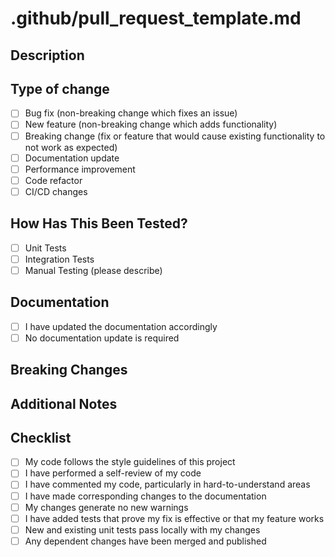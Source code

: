 # .github/pull_request_template.md

## Description

<!--
Please include a summary of the changes and the related issue.
Please also include relevant motivation and context.
-->

## Type of change

<!--
Please delete options that are not relevant.
-->

- [ ] Bug fix (non-breaking change which fixes an issue)
- [ ] New feature (non-breaking change which adds functionality)
- [ ] Breaking change (fix or feature that would cause existing functionality to not work as expected)
- [ ] Documentation update
- [ ] Performance improvement
- [ ] Code refactor
- [ ] CI/CD changes

## How Has This Been Tested?

<!--
Please describe the tests that you ran to verify your changes.
Provide instructions so we can reproduce.
Please also list any relevant details for your test configuration.
-->

- [ ] Unit Tests
- [ ] Integration Tests
- [ ] Manual Testing (please describe)

## Documentation

- [ ] I have updated the documentation accordingly
- [ ] No documentation update is required

## Breaking Changes

<!--
Please describe any breaking changes and migration steps if applicable.
Delete this section if there are no breaking changes.
-->

## Additional Notes

<!--
Add any additional information that would be helpful for reviewers.
-->

## Checklist

- [ ] My code follows the style guidelines of this project
- [ ] I have performed a self-review of my code
- [ ] I have commented my code, particularly in hard-to-understand areas
- [ ] I have made corresponding changes to the documentation
- [ ] My changes generate no new warnings
- [ ] I have added tests that prove my fix is effective or that my feature works
- [ ] New and existing unit tests pass locally with my changes
- [ ] Any dependent changes have been merged and published
